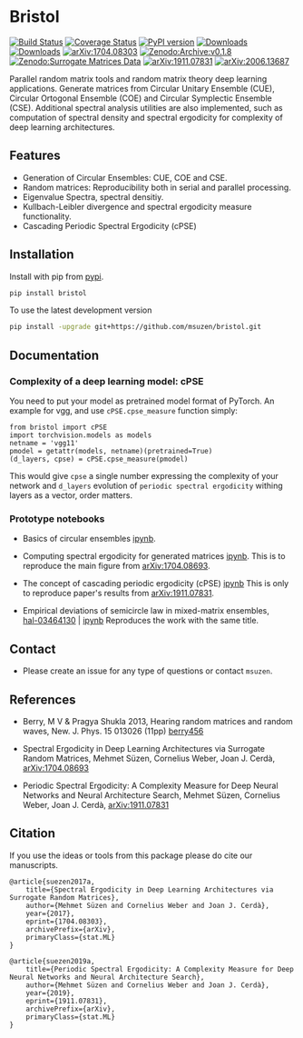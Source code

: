 # Bristol

[![Build Status](https://travis-ci.com/msuzen/bristol.svg?branch=master)](https://travis-ci.com/msuzen/bristol) 
[![Coverage Status](https://coveralls.io/repos/github/msuzen/bristol/badge.svg?branch=master)](https://coveralls.io/github/msuzen/bristol?branch=master) 
[![PyPI version](https://img.shields.io/pypi/v/bristol.svg?maxAge=2591000)](https://pypi.org/project/bristol/)
[![Downloads](http://pepy.tech/badge/bristol)](https://pepy.tech/project/bristol)
[![Downloads](https://pepy.tech/badge/bristol/month)](https://pepy.tech/project/bristol)
[![arXiv:1704.08303](http://img.shields.io/badge/arXiv-1704.08303-B31B1B.svg)](https://arxiv.org/abs/1704.08303)
[![Zenodo:Archive:v0.1.8](https://zenodo.org/badge/DOI/10.5281/zenodo.579642.svg)](https://doi.org/10.5281/zenodo.579642)
[![Zenodo:Surrogate Matrices Data](https://zenodo.org/badge/DOI/10.5281/zenodo.822411.svg)](https://doi.org/10.5281/zenodo.822411)
[![arXiv:1911.07831](http://img.shields.io/badge/arXiv-1911.07831-B31B1B.svg)](https://arxiv.org/abs/1911.07831)
[![arXiv:2006.13687](http://img.shields.io/badge/arXiv-2006.13687-B31B1B.svg)](https://arxiv.org/abs/2006.13687)

Parallel random matrix tools and random matrix theory deep learning applications. 
Generate matrices from Circular Unitary Ensemble (CUE), Circular Ortogonal Ensemble (COE) and 
Circular Symplectic Ensemble (CSE). Additional spectral analysis utilities are 
also implemented, such as computation of spectral density and spectral ergodicity 
for complexity of deep learning architectures.

## Features

* Generation of Circular Ensembles: CUE, COE and CSE.
* Random matrices: Reproducibility both in serial and parallel processing.
* Eigenvalue Spectra, spectral densitiy.
* Kullbach-Leibler divergence and spectral ergodicity measure functionality.
* Cascading Periodic Spectral Ergodicity (cPSE)


## Installation

Install with pip from [pypi](https://pypi.python.org/pypi/bristol).

```bash
pip install bristol
```

To use the latest development version

```bash
pip install -upgrade git+https://github.com/msuzen/bristol.git
```

## Documentation
### Complexity of a deep learning model: cPSE

You need to put your model as pretrained model format of PyTorch. An example for vgg, 
and use `cPSE.cpse_measure` function simply:

```
from bristol import cPSE
import torchvision.models as models
netname = 'vgg11'
pmodel = getattr(models, netname)(pretrained=True)
(d_layers, cpse) = cPSE.cpse_measure(pmodel)
```

This would give `cpse` a single number expressing the complexity of your network and `d_layers` evolution of 
`periodic spectral ergodicity` withing layers as a vector, order matters.

### Prototype notebooks 

* Basics of circular ensembles [ipynb](https://github.com/msuzen/bristol/blob/master/works/spectralErgodicity/01_generating_circular_ensembles_notes.ipynb). 

* Computing spectral ergodicity for generated matrices [ipynb](https://github.com/msuzen/bristol/blob/master/works/spectralErgodicity/01_generating_circular_ensembles_notes.ipynb). This is to reproduce the main figure from [arXiv:1704.08693](https://arxiv.org/abs/1704.08303).

* The concept of cascading periodic ergodicity (cPSE) [ipynb](https://github.com/msuzen/bristol/blob/master/works/cPSE/periodic_spectral_ergodicity_dnn.ipynb) This is only to reproduce paper's results from [arXiv:1911.07831](https://arxiv.org/abs/1911.07831).

* Empirical deviations of semicircle law in mixed-matrix ensembles,  <br>
  [hal-03464130](https://hal.archives-ouvertes.fr/hal-03464130) | [ipynb](https://github.com/msuzen/bristol/blob/master/works/mixedMatrixEnsembles/deviation_semicirclelaw.ipynb) Reproduces the work with the same title.

## Contact

* Please create an issue for any type of questions or contact `msuzen`.

## References

* Berry, M V & Pragya Shukla 2013, Hearing random matrices and random waves, New. J. Phys. 15 013026 (11pp) [berry456](https://michaelberryphysics.files.wordpress.com/2013/06/berry456.zip)

* Spectral Ergodicity in Deep Learning Architectures via Surrogate Random Matrices, Mehmet Süzen, Cornelius Weber, Joan J. Cerdà, [arXiv:1704.08693](https://arxiv.org/abs/1704.08303)

* Periodic Spectral Ergodicity: A Complexity Measure for Deep Neural Networks and Neural Architecture Search, Mehmet Süzen, Cornelius Weber, Joan J. Cerdà, [arXiv:1911.07831](https://arxiv.org/abs/1911.07831)
## Citation

If you use the ideas or tools from this package please do cite our manuscripts.

```
@article{suezen2017a,
    title={Spectral Ergodicity in Deep Learning Architectures via Surrogate Random Matrices},
    author={Mehmet Süzen and Cornelius Weber and Joan J. Cerdà},
    year={2017},
    eprint={1704.08303},
    archivePrefix={arXiv},
    primaryClass={stat.ML}
}
```

```
@article{suezen2019a,
    title={Periodic Spectral Ergodicity: A Complexity Measure for Deep Neural Networks and Neural Architecture Search},
    author={Mehmet Süzen and Cornelius Weber and Joan J. Cerdà},
    year={2019},
    eprint={1911.07831},
    archivePrefix={arXiv},
    primaryClass={stat.ML}
}
```
